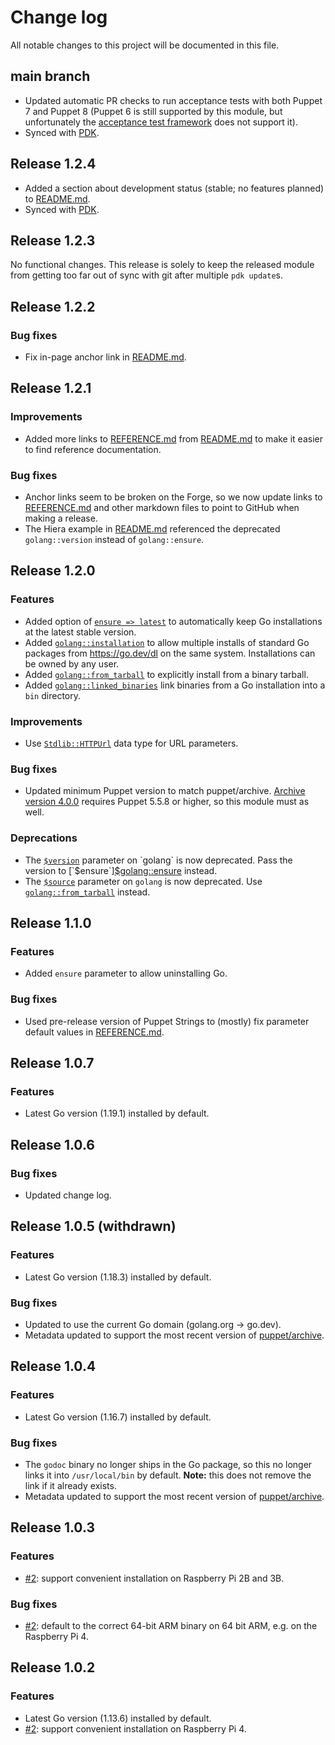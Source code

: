 # Change log

All notable changes to this project will be documented in this file.

## main branch

* Updated automatic PR checks to run acceptance tests with both Puppet 7 and
  Puppet 8 (Puppet 6 is still supported by this module, but unfortunately the
  [acceptance test framework][litmus] does not support it).
* Synced with [PDK][].

[litmus]: https://puppetlabs.github.io/litmus/
[PDK]: https://www.puppet.com/docs/pdk/latest/pdk.html

## Release 1.2.4

* Added a section about development status (stable; no features planned) to
  [README.md][].
* Synced with [PDK][].

[README.md]: README.md
[PDK]: https://www.puppet.com/docs/pdk/2.x/pdk.html

## Release 1.2.3

No functional changes. This release is solely to keep the released module from
getting too far out of sync with git after multiple `pdk update`s.

## Release 1.2.2

### Bug fixes

* Fix in-page anchor link in [README.md][].

[README.md]: README.md

## Release 1.2.1

### Improvements

* Added more links to [REFERENCE.md][] from [README.md][] to make it easier to
  find reference documentation.

### Bug fixes

* Anchor links seem to be broken on the Forge, so we now update links to
  [REFERENCE.md][] and other markdown files to point to GitHub when making a
  release.
* The Hiera example in [README.md][] referenced the deprecated `golang::version`
  instead of `golang::ensure`.

[README.md]: README.md
[REFERENCE.md]: REFERENCE.md

## Release 1.2.0

### Features

* Added option of [`ensure => latest`][$golang::ensure] to automatically keep Go
  installations at the latest stable version.
* Added [`golang::installation`][] to allow multiple installs of standard Go
  packages from https://go.dev/dl on the same system. Installations can be owned
  by any user.
* Added [`golang::from_tarball`][] to explicitly install from a binary tarball.
* Added [`golang::linked_binaries`][] link binaries from a Go installation into
  a `bin` directory.

### Improvements

* Use [`Stdlib::HTTPUrl`][] data type for URL parameters.

[`Stdlib::HTTPUrl`]: https://github.com/puppetlabs/puppetlabs-stdlib/blob/0f032a9bc557949169f565bf41e5aa1f35b17346/REFERENCE.md#stdlibhttpurl

### Bug fixes

* Updated minimum Puppet version to match puppet/archive. [Archive version
  4.0.0][archive4] requires Puppet 5.5.8 or higher, so this module must as well.

[archive4]: https://forge.puppet.com/modules/puppet/archive/4.0.0

### Deprecations

* The [`$version`][$golang::version] parameter on `golang` is now deprecated.
  Pass the version to [`$ensure`][$golang::ensure] instead.
* The [`$source`][$golang::source] parameter on `golang` is now deprecated.
  Use [`golang::from_tarball`][] instead.

[`golang::installation`]: REFERENCE.md#golang--installation
[`golang::from_tarball`]: REFERENCE.md#golang--from_tarball
[`golang::linked_binaries`]: REFERENCE.md#golang--linked_binaries
[$golang::version]: REFERENCE.md#-golang--version
[$golang::ensure]: REFERENCE.md#-golang--ensure
[$golang::source]: REFERENCE.md#-golang--source

## Release 1.1.0

### Features

* Added `ensure` parameter to allow uninstalling Go.

### Bug fixes

* Used pre-release version of Puppet Strings to (mostly) fix parameter default
  values in [REFERENCE.md][].

[REFERENCE.md]: REFERENCE.md

## Release 1.0.7

### Features

* Latest Go version (1.19.1) installed by default.

## Release 1.0.6

### Bug fixes

* Updated change log.

## Release 1.0.5 (withdrawn)

### Features

* Latest Go version (1.18.3) installed by default.

### Bug fixes

* Updated to use the current Go domain (golang.org → go.dev).
* Metadata updated to support the most recent version of
  [puppet/archive](https://forge.puppet.com/modules/puppet/archive).

## Release 1.0.4

### Features

* Latest Go version (1.16.7) installed by default.

### Bug fixes

* The `godoc` binary no longer ships in the Go package, so this no longer links
  it into `/usr/local/bin` by default. **Note:** this does not remove the link
  if it already exists.
* Metadata updated to support the most recent version of
  [puppet/archive](https://forge.puppet.com/modules/puppet/archive).

## Release 1.0.3

### Features

* [#2](https://github.com/danielparks/puppet-golang/issues/2): support
  convenient installation on Raspberry Pi 2B and 3B.

### Bug fixes

* [#2](https://github.com/danielparks/puppet-golang/issues/2): default to the
  correct 64-bit ARM binary on 64 bit ARM, e.g. on the Raspberry Pi 4.

## Release 1.0.2

### Features

* Latest Go version (1.13.6) installed by default.
* [#2](https://github.com/danielparks/puppet-golang/issues/2): support
  convenient installation on Raspberry Pi 4.

